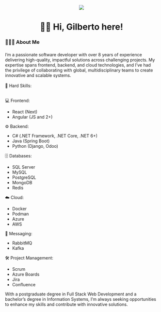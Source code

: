 <div align="center">
  <img src="https://visitor-badge.laobi.icu/badge?page_id=gilberto-oliveira&"  />
</div>

###

<h1 align="center">👋🏾 Hi, Gilberto here!</h1>

###

<h3 align="left">🧑🏾‍💻  About Me</h3>

###

<div class="RfZFLXPbAHSdawCFJVfXlheQHyJrgEpCKJFMFEs full-width" style="" dir="ltr" tabindex="-1">
I’m a passionate software developer with over 8 years of experience delivering high-quality, impactful solutions across challenging projects. My expertise spans frontend, backend, and cloud technologies, and I’ve had the privilege of collaborating with global, multidisciplinary teams to create innovative and scalable systems.
  
<br/>
<br/>
🔧 Hard Skills:
<br/>
<br/>
  
💻 Frontend:
  - React (Next)
  - Angular (JS and 2+)

⚙️ Backend:
- C# (.NET Framework, .NET Core, .NET 6+)
- Java (Spring Boot)
- Python (Django, Odoo)

🗄️ Databases:
- SQL Server
- MySQL
- PostgreSQL
- MongoDB
- Redis

☁️ Cloud:
- Docker
- Podman
- Azure
- AWS

📡 Messaging:
- RabbitMQ
- Kafka

🛠️ Project Management:
- Scrum
- Azure Boards
- Jira
- Confluence

With a postgraduate degree in Full Stack Web Development and a bachelor’s degree in Information Systems, I’m always seeking opportunities to enhance my skills and contribute with innovative solutions.<!----></span>
<br/>
<br/>
</div>

###
